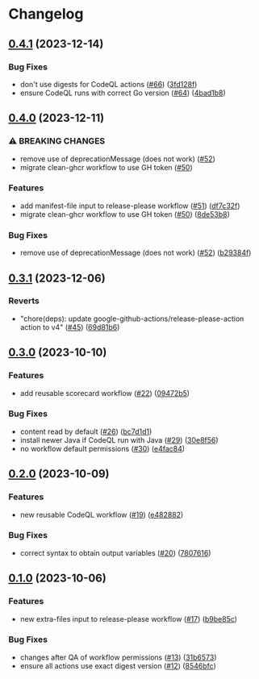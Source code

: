 # Changelog

## [0.4.1](https://github.com/statnett/github-workflows/compare/v0.4.0...v0.4.1) (2023-12-14)


### Bug Fixes

* don't use digests for CodeQL actions ([#66](https://github.com/statnett/github-workflows/issues/66)) ([3fd128f](https://github.com/statnett/github-workflows/commit/3fd128fd4def0f7938e90fc6f7f4fde8a3f45db3))
* ensure CodeQL runs with correct Go version ([#64](https://github.com/statnett/github-workflows/issues/64)) ([4bad1b8](https://github.com/statnett/github-workflows/commit/4bad1b83045a36fee8a4b872312c720001f86a1d))

## [0.4.0](https://github.com/statnett/github-workflows/compare/v0.3.1...v0.4.0) (2023-12-11)


### ⚠ BREAKING CHANGES

* remove use of deprecationMessage (does not work) ([#52](https://github.com/statnett/github-workflows/issues/52))
* migrate clean-ghcr workflow to use GH token ([#50](https://github.com/statnett/github-workflows/issues/50))

### Features

* add manifest-file input to release-please workflow ([#51](https://github.com/statnett/github-workflows/issues/51)) ([df7c32f](https://github.com/statnett/github-workflows/commit/df7c32f3e0c7ec927f00cc2ac39543ab91bb811d))
* migrate clean-ghcr workflow to use GH token ([#50](https://github.com/statnett/github-workflows/issues/50)) ([8de53b8](https://github.com/statnett/github-workflows/commit/8de53b8af8d2156b3b98ca0c12f029666a0b2c75))


### Bug Fixes

* remove use of deprecationMessage (does not work) ([#52](https://github.com/statnett/github-workflows/issues/52)) ([b29384f](https://github.com/statnett/github-workflows/commit/b29384f2054633f63e93016dcfa8587aae4366cf))

## [0.3.1](https://github.com/statnett/github-workflows/compare/v0.3.0...v0.3.1) (2023-12-06)


### Reverts

* "chore(deps): update google-github-actions/release-please-action action to v4" ([#45](https://github.com/statnett/github-workflows/issues/45)) ([69d81b6](https://github.com/statnett/github-workflows/commit/69d81b6d2d711aff0bc0546e24d180ff80672ea2))

## [0.3.0](https://github.com/statnett/github-workflows/compare/v0.2.0...v0.3.0) (2023-10-10)


### Features

* add reusable scorecard workflow ([#22](https://github.com/statnett/github-workflows/issues/22)) ([09472b5](https://github.com/statnett/github-workflows/commit/09472b511fbf37689f14e1dd1e3f57d4c19db24d))


### Bug Fixes

* content read by default ([#26](https://github.com/statnett/github-workflows/issues/26)) ([bc7d1d1](https://github.com/statnett/github-workflows/commit/bc7d1d182341432ad606b73e446824b12901eb77))
* install newer Java if CodeQL run with Java ([#29](https://github.com/statnett/github-workflows/issues/29)) ([30e8f56](https://github.com/statnett/github-workflows/commit/30e8f56c940a7c0aa4f77ab67e8c1c433f6b0904))
* no workflow default permissions ([#30](https://github.com/statnett/github-workflows/issues/30)) ([e4fac84](https://github.com/statnett/github-workflows/commit/e4fac84eba004c101651a7dac85ca2af716ede61))

## [0.2.0](https://github.com/statnett/github-workflows/compare/v0.1.0...v0.2.0) (2023-10-09)


### Features

* new reusable CodeQL workflow ([#19](https://github.com/statnett/github-workflows/issues/19)) ([e482882](https://github.com/statnett/github-workflows/commit/e482882b4a649ea32a058302a724c3ab6754ae80))


### Bug Fixes

* correct syntax to obtain output variables ([#20](https://github.com/statnett/github-workflows/issues/20)) ([7807616](https://github.com/statnett/github-workflows/commit/78076161d9adf287e00ef2134cc90ae5ce365b37))

## [0.1.0](https://github.com/statnett/github-workflows/compare/v0.0.0...v0.1.0) (2023-10-06)


### Features

* new extra-files input to release-please workflow ([#17](https://github.com/statnett/github-workflows/issues/17)) ([b9be85c](https://github.com/statnett/github-workflows/commit/b9be85c49b5e527b95f4dcc94b81d92a2288d59c))


### Bug Fixes

* changes after QA of workflow permissions ([#13](https://github.com/statnett/github-workflows/issues/13)) ([31b6573](https://github.com/statnett/github-workflows/commit/31b6573aaafab2f9a04c32d7f0c3b323eeed299d))
* ensure all actions use exact digest version ([#12](https://github.com/statnett/github-workflows/issues/12)) ([8546bfc](https://github.com/statnett/github-workflows/commit/8546bfc634d3277688121b9ae7d49a27822ff885))
